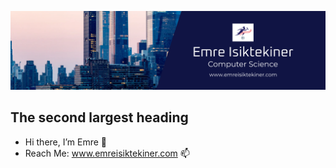 ![alt text](https://github.com/emreisiktekiner/emreisiktekiner/blob/main/Cover.png?raw=true)

## The second largest heading
- Hi there, I’m Emre 👋
- Reach Me: www.emreisiktekiner.com 📫

<!---
emreisiktekiner/emreisiktekiner is a ✨ special ✨ repository because its `README.md` (this file) appears on your GitHub profile.
You can click the Preview link to take a look at your changes.
--->
